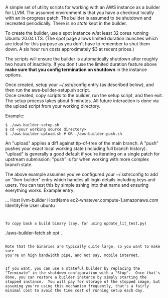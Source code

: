 A simple set of utility scripts for working with an AWS instance as a
builder for LLVM.  The assumed environment is that you have a checkout
locally with an in-progress patch.  The builder is assumed to be
shutdown and recreated periodically.  There is no *state* kept in the
builder.

To create the builder, use a spot instance w/at least 32 cores running
Ubuntu 20.04 LTS.  (The spot page allows limited duration launches
which are ideal for this purpose as you don't have to remember to
shut them down.  A six hour run costs approximately $3 at recent
prices.)

The scripts will ensure the builder is automatically shutdown after
roughly two hours of inactivity.  If you don't use the limited
duration feature above **make sure that you config termination on
shutdown** in the instance options.

Once created, setup your ~/.ssh/config entry (as described below), and
then run the aws-builder-setup.sh script.  
Once created, copy scripts to the builder, run the setup script, and
then exit.  The setup process takes about 5 minutes.  All future
interaction is done via the upload script from your working directory.

Example:

```
$ ./aws-builder-setup.sh
$ cd <your working source directory>
$ ./aws-builder-upload.sh # OR ./aws-builder-push.sh
```

An "upload" applies a diff against tip-of-tree of the main branch.  A "push" pushes your exact local working state (including full branch history).  "upload" is generally a good default if you're iterating on a single patch for upstream submission; "push" is for when working with more complex branch state.

The above example assumes you've configured your ~/.ssh/config to add
an "llvm-builder" entry which handles all login details including keys
and users.  You can test this by simple sshing into that name and ensuring
everything works.  Example entry:

...
Host llvm-builder
    HostName ec2-whatever.compute-1.amazonaws.com 
    IdentityFile <path to your aws private key>
    User ubuntu
```


To copy back a build binary (say, for using update_lit_test.py)

```
./aws-builder-fetch.sh opt .
```

Note that the binaries are typically quite large, so you want to make sure
you're on high bandwidth pipe, and not say, mobile internet.


If you want, you can use a stateful builder by replacing the "Terminate" in the shutdown configuration with a "Stop".  Once that's done, you can restore a builder instance by simply starting the stopped instance.  You will pay for storage of the stopped image, but assuming you're using this mechanism frequently, that's a fairly minimal cost to avoid the time cost of running setup each day.
